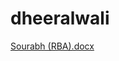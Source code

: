 # dheeralwali


[Sourabh (RBA).docx](https://github.com/user-attachments/files/21565521/Sourabh.RBA.docx)
